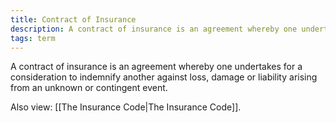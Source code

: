 ```yaml
---
title: Contract of Insurance
description: A contract of insurance is an agreement whereby one undertakes for a consideration to indemnify another against loss, damage or liability arising from an unknown or contingent event.
tags: term
---
```

A contract of insurance is an agreement whereby one undertakes for a consideration to indemnify another against loss, damage or liability arising from an unknown or contingent event.  

Also view: [[The Insurance Code|The Insurance Code]].

